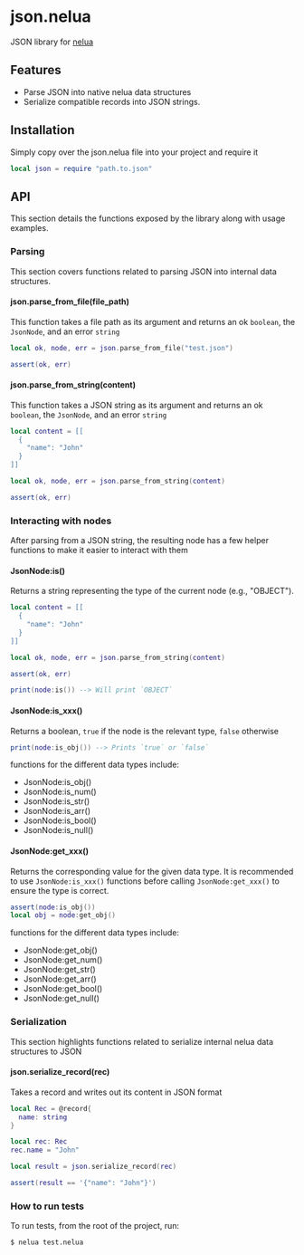# json.nelua

JSON library for [nelua](https://nelua.io)

## Features

- Parse JSON into native nelua data structures
- Serialize compatible records into JSON strings.

## Installation

Simply copy over the json.nelua file into your project and require it
```lua
local json = require "path.to.json"
```

## API

This section details the functions exposed by the library along with usage examples.

### Parsing

This section covers functions related to parsing JSON into internal data structures.

#### json.parse_from_file(file_path)

This function takes a file path as its argument and returns an ok `boolean`, the `JsonNode`, and an error `string` 

```lua
local ok, node, err = json.parse_from_file("test.json")

assert(ok, err)
```

#### json.parse_from_string(content)

This function takes a JSON string as its argument and returns an ok `boolean`, the `JsonNode`, and an error `string` 

```lua
local content = [[
  {
    "name": "John"
  }
]]

local ok, node, err = json.parse_from_string(content)

assert(ok, err)
```

### Interacting with nodes

After parsing from a JSON string, the resulting node has a few helper functions to make it easier to interact with them

#### JsonNode:is()

Returns a string representing the type of the current node (e.g., "OBJECT").

```lua
local content = [[
  {
    "name": "John"
  }
]]

local ok, node, err = json.parse_from_string(content)

assert(ok, err)

print(node:is()) --> Will print `OBJECT`
```

#### JsonNode:is_xxx()

Returns a boolean, `true` if the node is the relevant type, `false` otherwise 

```lua
print(node:is_obj()) --> Prints `true` or `false`
```

functions for the different data types include:

- JsonNode:is_obj()
- JsonNode:is_num()
- JsonNode:is_str()
- JsonNode:is_arr()
- JsonNode:is_bool()
- JsonNode:is_null()

#### JsonNode:get_xxx()

Returns the corresponding value for the given data type.
It is recommended to use `JsonNode:is_xxx()` functions before calling `JsonNode:get_xxx()` to ensure the type is correct.

```lua
assert(node:is_obj())
local obj = node:get_obj()
```

functions for the different data types include:

- JsonNode:get_obj()
- JsonNode:get_num()
- JsonNode:get_str()
- JsonNode:get_arr()
- JsonNode:get_bool()
- JsonNode:get_null()

### Serialization

This section highlights functions related to serialize internal nelua data structures to JSON

#### json.serialize_record(rec)

Takes a record and writes out its content in JSON format

```lua
local Rec = @record{
  name: string
}

local rec: Rec
rec.name = "John"

local result = json.serialize_record(rec)

assert(result == '{"name": "John"}')
```

### How to run tests

To run tests, from the root of the project, run:

```console
$ nelua test.nelua
```
